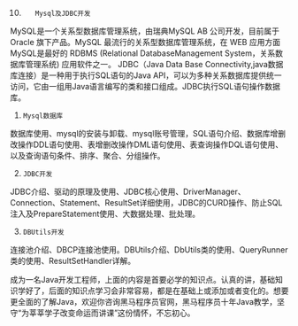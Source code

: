10.        Mysql及JDBC开发

MySQL是一个关系型数据库管理系统，由瑞典MySQL AB 公司开发，目前属于 Oracle 旗下产品。MySQL 最流行的关系型数据库管理系统，在 WEB 应用方面MySQL是最好的 RDBMS (Relational DatabaseManagement System，关系数据库管理系统) 应用软件之一。 JDBC（Java Data Base Connectivity,java数据库连接）是一种用于执行SQL语句的Java API，可以为多种关系数据库提供统一访问，它由一组用Java语言编写的类和接口组成。JDBC执行SQL语句操作数据库。

1)     Mysql数据库

数据库使用、mysql的安装与卸载、mysql账号管理，SQL语句介绍、数据库增删改操作DDL语句使用、表增删改操作DML语句使用、表查询操作DQL语句使用、以及查询语句条件、排序、聚合、分组操作。

2)     JDBC开发

JDBC介绍、驱动的原理及使用、JDBC核心使用、DriverManager、Connection、Statement、ResultSet详细使用，JDBC的CURD操作、防止SQL注入及PrepareStatement使用、大数据处理、批处理。

3)     DBUtils开发

连接池介绍、DBCP连接池使用。DBUtils介绍、DbUtils类的使用、QueryRunner类的使用、ResultSetHandler详解。

成为一名Java开发工程师，上面的内容是首要必学的知识点。认真的讲，基础知识学好了，后面的知识点学习会非常容易，都是在基础上或添加或者变化的。想要更全面的了解Java，欢迎你咨询黑马程序员官网，黑马程序员十年Java教学，坚守“为莘莘学子改变命运而讲课”这份情怀，不忘初心。
